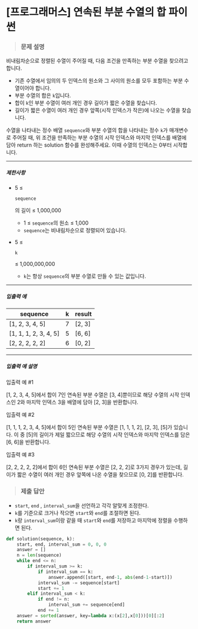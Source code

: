 # [프로그래머스] 연속된 부분 수열의 합 파이썬

> ### 문제 설명

비내림차순으로 정렬된 수열이 주어질 때, 다음 조건을 만족하는 부분 수열을 찾으려고 합니다.

- 기존 수열에서 임의의 두 인덱스의 원소와 그 사이의 원소를 모두 포함하는 부분 수열이어야 합니다.
- 부분 수열의 합은 `k`입니다.
- 합이 `k`인 부분 수열이 여러 개인 경우 길이가 짧은 수열을 찾습니다.
- 길이가 짧은 수열이 여러 개인 경우 앞쪽(시작 인덱스가 작은)에 나오는 수열을 찾습니다.

수열을 나타내는 정수 배열 `sequence`와 부분 수열의 합을 나타내는 정수 `k`가 매개변수로 주어질 때, 위 조건을 만족하는 부분 수열의 시작 인덱스와 마지막 인덱스를 배열에 담아 return 하는 solution 함수를 완성해주세요. 이때 수열의 인덱스는 0부터 시작합니다.

------

##### 제한사항

- 5 ≤

   

  ```
  sequence
  ```

  의 길이 ≤ 1,000,000

  - 1 ≤ `sequence`의 원소 ≤ 1,000
  - `sequence`는 비내림차순으로 정렬되어 있습니다.

- 5 ≤

   

  ```
  k
  ```

   

  ≤ 1,000,000,000

  - `k`는 항상 `sequence`의 부분 수열로 만들 수 있는 값입니다.

------

##### 입출력 예

| sequence              | k    | result |
| --------------------- | ---- | ------ |
| [1, 2, 3, 4, 5]       | 7    | [2, 3] |
| [1, 1, 1, 2, 3, 4, 5] | 5    | [6, 6] |
| [2, 2, 2, 2, 2]       | 6    | [0, 2] |

------

##### 입출력 예 설명

입출력 예 #1

[1, 2, 3, 4, 5]에서 합이 7인 연속된 부분 수열은 [3, 4]뿐이므로 해당 수열의 시작 인덱스인 2와 마지막 인덱스 3을 배열에 담아 [2, 3]을 반환합니다.

입출력 예 #2

[1, 1, 1, 2, 3, 4, 5]에서 합이 5인 연속된 부분 수열은 [1, 1, 1, 2], [2, 3], [5]가 있습니다. 이 중 [5]의 길이가 제일 짧으므로 해당 수열의 시작 인덱스와 마지막 인덱스를 담은 [6, 6]을 반환합니다.

입출력 예 #3

[2, 2, 2, 2, 2]에서 합이 6인 연속된 부분 수열은 [2, 2, 2]로 3가지 경우가 있는데, 길이가 짧은 수열이 여러 개인 경우 앞쪽에 나온 수열을 찾으므로 [0, 2]를 반환합니다.

> ### 제출 답안

- `start`, `end` , `interval_sum`을 선언하고 각각 알맞게 조정한다.
- `k`를 기준으로 크거나 작으면 `start`와 `end`를 조절하면 된다.
- `k`랑 `interval_sum`이랑 같을 때 `start`와 `end`를 저장하고 마지막에 정렬을 수행하면 된다.

```python
def solution(sequence, k):
    start, end, interval_sum = 0, 0, 0
    answer = []
    n = len(sequence)
    while end <= n:
        if interval_sum >= k:
            if interval_sum == k:
                answer.append([start, end-1, abs(end-1-start)])
            interval_sum -= sequence[start]
            start += 1
        elif interval_sum < k:
            if end != n:
                interval_sum += sequence[end]
            end += 1
    answer = sorted(answer, key=lambda x:(x[2],x[0]))[0][:2]
    return answer
```

